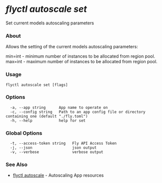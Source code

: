 # _flyctl autoscale set_

Set current models autoscaling parameters

### About

Allows the setting of the current models autoscaling parameters:

min=int - minimum number of instances to be allocated from region pool. 
max=int - maximum number of instances to be allocated from region pool.

### Usage
```
flyctl autoscale set [flags]
```

### Options

```
  -a, --app string      App name to operate on
  -c, --config string   Path to an app config file or directory containing one (default "./fly.toml")
  -h, --help            help for set
```

### Global Options

```
  -t, --access-token string   Fly API Access Token
  -j, --json                  json output
  -v, --verbose               verbose output
```

### See Also

* [flyctl autoscale](/docs/flyctl/autoscale/)	 - Autoscaling App resources


